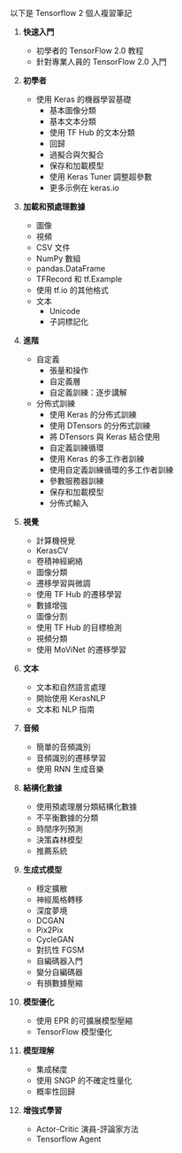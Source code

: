 以下是 Tensorflow 2 個人複習筆記

1. **快速入門**
   - 初學者的 TensorFlow 2.0 教程
   - 針對專業人員的 TensorFlow 2.0 入門

2. **初學者**
   - 使用 Keras 的機器學習基礎
     - 基本圖像分類
     - 基本文本分類
     - 使用 TF Hub 的文本分類
     - 回歸
     - 過擬合與欠擬合
     - 保存和加載模型
     - 使用 Keras Tuner 調整超參數
     - 更多示例在 keras.io

3. **加載和預處理數據**
   - 圖像
   - 視頻
   - CSV 文件
   - NumPy 數組
   - pandas.DataFrame
   - TFRecord 和 tf.Example
   - 使用 tf.io 的其他格式
   - 文本
     - Unicode
     - 子詞標記化

4. **進階**
   - 自定義
     - 張量和操作
     - 自定義層
     - 自定義訓練：逐步講解
   - 分佈式訓練
     - 使用 Keras 的分佈式訓練
     - 使用 DTensors 的分佈式訓練
     - 將 DTensors 與 Keras 結合使用
     - 自定義訓練循環
     - 使用 Keras 的多工作者訓練
     - 使用自定義訓練循環的多工作者訓練
     - 參數服務器訓練
     - 保存和加載模型
     - 分佈式輸入

5. **視覺**
   - 計算機視覺
   - KerasCV
   - 卷積神經網絡
   - 圖像分類
   - 遷移學習與微調
   - 使用 TF Hub 的遷移學習
   - 數據增強
   - 圖像分割
   - 使用 TF Hub 的目標檢測
   - 視頻分類
   - 使用 MoViNet 的遷移學習

6. **文本**
   - 文本和自然語言處理
   - 開始使用 KerasNLP
   - 文本和 NLP 指南

7. **音頻**
   - 簡單的音頻識別
   - 音頻識別的遷移學習
   - 使用 RNN 生成音樂

8. **結構化數據**
   - 使用預處理層分類結構化數據
   - 不平衡數據的分類
   - 時間序列預測
   - 決策森林模型
   - 推薦系統

9. **生成式模型**
   - 穩定擴散
   - 神經風格轉移
   - 深度夢境
   - DCGAN
   - Pix2Pix
   - CycleGAN
   - 對抗性 FGSM
   - 自編碼器入門
   - 變分自編碼器
   - 有損數據壓縮

10. **模型優化**
    - 使用 EPR 的可擴展模型壓縮
    - TensorFlow 模型優化

11. **模型理解**
    - 集成梯度
    - 使用 SNGP 的不確定性量化
    - 概率性回歸

12. **增強式學習**
    - Actor-Critic 演員-評論家方法
    - Tensorflow Agent
 

